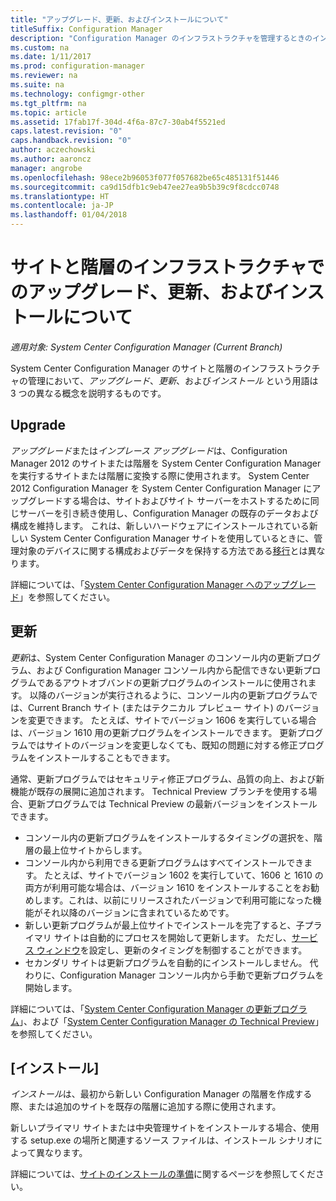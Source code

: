 ```yaml
---
title: "アップグレード、更新、およびインストールについて"
titleSuffix: Configuration Manager
description: "Configuration Manager のインフラストラクチャを管理するときのインストール、更新、およびアップグレードという用語の相違点について説明します。"
ms.custom: na
ms.date: 1/11/2017
ms.prod: configuration-manager
ms.reviewer: na
ms.suite: na
ms.technology: configmgr-other
ms.tgt_pltfrm: na
ms.topic: article
ms.assetid: 17fab17f-304d-4f6a-87c7-30ab4f5521ed
caps.latest.revision: "0"
caps.handback.revision: "0"
author: aczechowski
ms.author: aaroncz
manager: angrobe
ms.openlocfilehash: 98ece2b96053f077f057682be65c485131f51446
ms.sourcegitcommit: ca9d15dfb1c9eb47ee27ea9b5b39c9f8cdcc0748
ms.translationtype: HT
ms.contentlocale: ja-JP
ms.lasthandoff: 01/04/2018
---
```

# <a name="about-upgrade-update-and-install-for-site-and-hierarchy-infrastructure"></a>サイトと階層のインフラストラクチャでのアップグレード、更新、およびインストールについて

*適用対象: System Center Configuration Manager (Current Branch)*


System Center Configuration Manager のサイトと階層のインフラストラクチャの管理において、*アップグレード*、*更新*、および*インストール* という用語は 3 つの異なる概念を説明するものです。

## <a name="upgrade"></a>Upgrade
*アップグレード*または*インプレース アップグレード*は、Configuration Manager 2012 のサイトまたは階層を System Center Configuration Manager を実行するサイトまたは階層に変換する際に使用されます。
System Center 2012 Configuration Manager を System Center Configuration Manager にアップグレードする場合は、サイトおよびサイト サーバーをホストするために同じサーバーを引き続き使用し、Configuration Manager の既存のデータおよび構成を維持します。  これは、新しいハードウェアにインストールされている新しい System Center Configuration Manager サイトを使用しているときに、管理対象のデバイスに関する構成およびデータを保持する方法である[移行](/sccm/core/migration/migrate-data-between-hierarchies)とは異なります。

詳細については、「[System Center Configuration Manager へのアップグレード](/sccm/core/servers/deploy/install/upgrade-to-configuration-manager)」を参照してください。



## <a name="update"></a>更新
*更新*は、System Center Configuration Manager のコンソール内の更新プログラム、および Configuration Manager コンソール内から配信できない更新プログラムであるアウトオブバンドの更新プログラムのインストールに使用されます。 以降のバージョンが実行されるように、コンソール内の更新プログラムでは、Current Branch サイト (またはテクニカル プレビュー サイト) のバージョンを変更できます。 たとえば、サイトでバージョン 1606 を実行している場合は、バージョン 1610 用の更新プログラムをインストールできます。 更新プログラムではサイトのバージョンを変更しなくても、既知の問題に対する修正プログラムをインストールすることもできます。      

通常、更新プログラムではセキュリティ修正プログラム、品質の向上、および新機能が既存の展開に追加されます。 Technical Preview ブランチを使用する場合、更新プログラムでは Technical Preview の最新バージョンをインストールできます。
-   コンソール内の更新プログラムをインストールするタイミングの選択を、階層の最上位サイトからします。
- コンソール内から利用できる更新プログラムはすべてインストールできます。 たとえば、サイトでバージョン 1602 を実行していて、1606 と 1610 の両方が利用可能な場合は、バージョン 1610 をインストールすることをお勧めします。これは、以前にリリースされたバージョンで利用可能になった機能がそれ以降のバージョンに含まれているためです。
- 新しい更新プログラムが最上位サイトでインストールを完了すると、子プライマリ サイトは自動的にプロセスを開始して更新します。 ただし、[サービス ウィンドウ](/sccm/core/servers/manage/install-in-console-updates#a-namebkmkservicewindowa-service-windows-for-site-servers)を設定し、更新のタイミングを制御することができます。
- セカンダリ サイトは更新プログラムを自動的にインストールしません。 代わりに、Configuration Manager コンソール内から手動で更新プログラムを開始します。

詳細については、「[System Center Configuration Manager の更新プログラム](/sccm/core/servers/manage/updates)」、および「[System Center Configuration Manager の Technical Preview](/sccm/core/get-started/technical-preview)」を参照してください。



## <a name="install"></a>[インストール]
*インストール*は、最初から新しい Configuration Manager の階層を作成する際、または追加のサイトを既存の階層に追加する際に使用されます。  

新しいプライマリ サイトまたは中央管理サイトをインストールする場合、使用する setup.exe の場所と関連するソース ファイルは、インストール シナリオによって異なります。

詳細については、[サイトのインストールの準備](/sccm/core/servers/deploy/install/prepare-to-install-sites)に関するページを参照してください。
